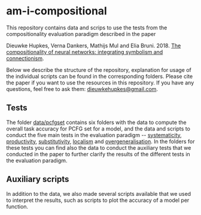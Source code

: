 # am-i-compositional

This repository contains data and scrips to use the tests from the compositionality evaluation paradigm described in the paper 

Dieuwke Hupkes, Verna Dankers, Mathijs Mul and Elia Bruni. 2018. [The compositionality of neural networks: integrating symbolism and connectionism](https://arxiv.org/abs/1908.08351).

Below we describe the structure of the repository, explanation for usage of the individual scripts can be found in the corresponding folders.
Please cite the paper if you want to use the resources in this repository.
If you have any questions, feel free to ask them: <dieuwkehupkes@gmail.com>.

## Tests

The folder [data/pcfgset](https://github.com/i-machine-think/am-i-compositional/tree/master/data/pcfgset) contains six folders with the data to compute the overall task accuracy for PCFG set for a model, and the data and scripts to conduct the five main tests in the evaluation paradigm -- [systematicity](https://github.com/i-machine-think/am-i-compositional/tree/master/data/pcfgset/systematicity), [productivity](https://github.com/i-machine-think/am-i-compositional/tree/master/data/pcfgset/productivity), [substitutivity](https://github.com/i-machine-think/am-i-compositional/tree/master/data/pcfgset/substitutivity), [localism](https://github.com/i-machine-think/am-i-compositional/tree/master/data/pcfgset/localism) and [overgeneralisation](https://github.com/i-machine-think/am-i-compositional/tree/master/data/pcfgset/overgeneralisation).
In the folders for these tests you can find also the data to conduct the auxiliary tests that we conducted in the paper to further clarify the results of the different tests in the evaluation paradigm.

## Auxiliary scripts

In addition to the data, we also made several scripts available that we used to interpret the results, such as scripts to plot the accuracy of a model per function.

